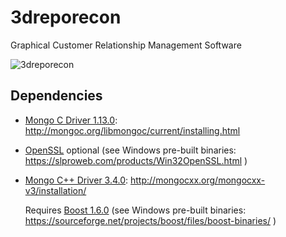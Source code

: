 # 3dreporecon
Graphical Customer Relationship Management Software

![3dreporecon](https://user-images.githubusercontent.com/3008807/28470254-189c5e14-6e31-11e7-9b26-c3c5b9839b85.png)


## Dependencies
- [Mongo C Driver 1.13.0](https://github.com/mongodb/mongo-c-driver/releases/tag/1.13.0): http://mongoc.org/libmongoc/current/installing.html
- [OpenSSL](https://www.openssl.org/source/) optional (see Windows pre-built binaries: https://slproweb.com/products/Win32OpenSSL.html )
- [Mongo C++ Driver 3.4.0](https://github.com/mongodb/mongo-cxx-driver/releases): http://mongocxx.org/mongocxx-v3/installation/

   Requires [Boost 1.6.0](https://www.boost.org/users/history/version_1_60_0.html) (see Windows pre-built binaries: https://sourceforge.net/projects/boost/files/boost-binaries/ )
   
   
   
   

